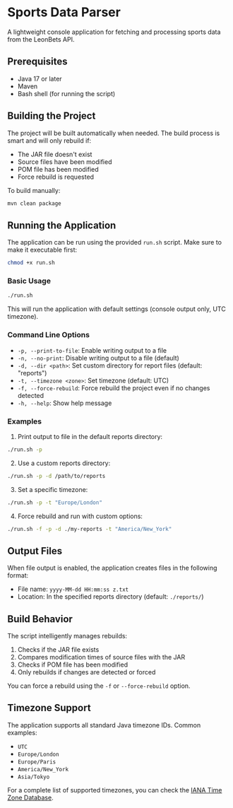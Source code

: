 # Sports Data Parser

A lightweight console application for fetching and processing sports data from the LeonBets API.

## Prerequisites

- Java 17 or later
- Maven
- Bash shell (for running the script)

## Building the Project

The project will be built automatically when needed. The build process is smart and will only rebuild if:
- The JAR file doesn't exist
- Source files have been modified
- POM file has been modified
- Force rebuild is requested

To build manually:
```bash
mvn clean package
```

## Running the Application

The application can be run using the provided `run.sh` script. Make sure to make it executable first:

```bash
chmod +x run.sh
```

### Basic Usage

```bash
./run.sh
```

This will run the application with default settings (console output only, UTC timezone).

### Command Line Options

- `-p, --print-to-file`: Enable writing output to a file
- `-n, --no-print`: Disable writing output to a file (default)
- `-d, --dir <path>`: Set custom directory for report files (default: "reports")
- `-t, --timezone <zone>`: Set timezone (default: UTC)
- `-f, --force-rebuild`: Force rebuild the project even if no changes detected
- `-h, --help`: Show help message

### Examples

1. Print output to file in the default reports directory:
```bash
./run.sh -p
```

2. Use a custom reports directory:
```bash
./run.sh -p -d /path/to/reports
```

3. Set a specific timezone:
```bash
./run.sh -p -t "Europe/London"
```

4. Force rebuild and run with custom options:
```bash
./run.sh -f -p -d ./my-reports -t "America/New_York"
```

## Output Files

When file output is enabled, the application creates files in the following format:
- File name: `yyyy-MM-dd HH:mm:ss z.txt`
- Location: In the specified reports directory (default: `./reports/`)

## Build Behavior

The script intelligently manages rebuilds:
1. Checks if the JAR file exists
2. Compares modification times of source files with the JAR
3. Checks if POM file has been modified
4. Only rebuilds if changes are detected or forced

You can force a rebuild using the `-f` or `--force-rebuild` option.

## Timezone Support

The application supports all standard Java timezone IDs. Common examples:
- `UTC`
- `Europe/London`
- `Europe/Paris`
- `America/New_York`
- `Asia/Tokyo`

For a complete list of supported timezones, you can check the [IANA Time Zone Database](https://www.iana.org/time-zones). 
